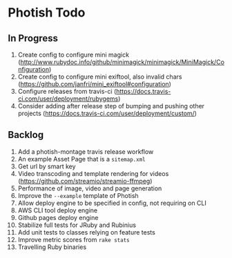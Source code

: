 # Photish Todo

## In Progress

1. Create config to configure mini magick
   (http://www.rubydoc.info/github/minimagick/minimagick/MiniMagick/Configuration)
1. Create config to configure mini exiftool, also invalid chars
   (https://github.com/janfri/mini_exiftool#configuration)
1. Configure releases from travis-ci
   (https://docs.travis-ci.com/user/deployment/rubygems)
1. Consider adding after release step of bumping and pushing other projects
   (https://docs.travis-ci.com/user/deployment/custom/)

## Backlog

1. Add a photish-montage travis release workflow
1. An example Asset Page that is a `sitemap.xml`
1. Get url by smart key
1. Video transcoding and template rendering for videos
   (https://github.com/streamio/streamio-ffmpeg)
1. Performance of image, video and page generation
1. Improve the `--example` template of Photish
1. Allow deploy engine to be specified in config, not requiring on CLI
1. AWS CLI tool deploy engine
1. Github pages deploy engine
1. Stabilize full tests for JRuby and Rubinius
1. Add unit tests to classes relying on feature tests
1. Improve metric scores from `rake stats`
1. Travelling Ruby binaries
